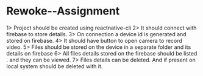 # Rewoke--Assignment

1> Project should be created using reactnative-cli
2> It should connect with firebase to store details.
3> On connection a device id is generated and stored on firebase.
4> It should have button to open camera to record video.
5> Files should be stored on the device in a separate folder and its details on firebase
6> All files details stored on the firebase should be listed . and they can be viewed.
7> Files details can be deleted. And if present on local system should be deleted with it.
